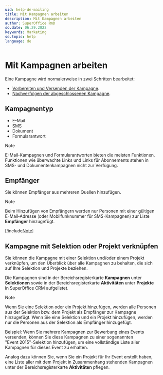 ```yaml
---
uid: help-de-mailing
title: Mit Kampagnen arbeiten
description: Mit Kampagnen arbeiten
author: SuperOffice RnD
so.date: 06.29.2022
keywords: Marketing
so.topic: help
language: de
---
```


# Mit Kampagnen arbeiten

Eine Kampagne wird normalerweise in zwei Schritten bearbeitet:

* [Vorbereiten und Versenden der Kampagne][1].
* [Nachverfolgen der abgeschlossenen Kampagne][2].

## Kampagnentyp

* E-Mail
* SMS
* Dokument
* Formularantwort

> [!NOTE]
> E-Mail-Kampagnen und Formularantworten bieten die meisten Funktionen. Funktionen wie überwachte Links und Links für Abonnements stehen in SMS- und Dokumentenkampagnen nicht zur Verfügung.

## Empfänger

Sie können Empfänger aus mehreren Quellen hinzufügen.

> [!NOTE]
> Beim Hinzufügen von Empfängern werden nur Personen mit einer gültigen E-Mail-Adresse (oder Mobilfunknummer für SMS-Kampagnen) zur Liste **Empfänger** hinzugefügt.

[!include[Note](../../learn/includes/note-imported-recipients.md)]

## Kampagne mit Selektion oder Projekt verknüpfen

Sie können die Kampagne mit einer Selektion und/oder einem Projekt verknüpfen, um den Überblick über alle Kampagnen zu behalten, die sich auf Ihre Selektion und Projekte beziehen.

Die Kampagnen sind in der Bereichsregisterkarte **Kampagnen** unter **Selektionen** sowie in der Bereichsregisterkarte **Aktivitäten** unter **Projekte** in SuperOffice CRM aufgelistet.

> [!NOTE]
> Wenn Sie eine Selektion oder ein Projekt hinzufügen, werden alle Personen aus der Selektion bzw. dem Projekt als Empfänger zur Kampagne hinzugefügt. Wenn Sie eine Selektion und ein Projekt hinzufügen, werden nur die Personen aus der Selektion als Empfänger hinzugefügt.

Beispiel: Wenn Sie mehrere Kampagnen zur Bewerbung eines Events versenden, können Sie diese Kampagnen zu einer sogenannten "Event 2015"-Selektion hinzufügen, um eine vollständige Liste aller Kampagnen für dieses Event zu erhalten.

Analog dazu können Sie, wenn Sie ein Projekt für Ihr Event erstellt haben, eine Liste aller mit dem Projekt in Zusammenhang stehenden Kampagnen unter der Bereichsregisterkarte **Aktivitäten** pflegen.

<!-- Referenced links -->
[1]: create/index.md
[2]: follow-up/index.md

<!-- Referenced images -->